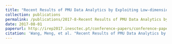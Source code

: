 ```yaml
---
title: "Recent Results of PMU Data Analytics by Exploiting Low-dimensional Structures"
collection: publications
permalink: /publications/2017-8-Recent Results of PMU Data Analytics by Exploiting Low-dimensional Structures 
date: 2017-08-01
paperurl: http://irep2017.inesctec.pt/conference-papers/conference-papers/paper2g3j3jejp.pdf
citation: 'Wang, Meng, et al. "Recent Results of PMU Data Analytics by Exploiting Low-dimensional Structures." Proc. of the 10th Bulk Power Systems Dynamics and Control Symposium (IREP), Espinho, Portugal. 2017.'
---
```

 
